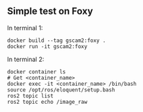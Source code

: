 ## Simple test on Foxy

In terminal 1:
~~~
docker build --tag gscam2:foxy .
docker run -it gscam2:foxy
~~~

In terminal 2:
~~~
docker container ls
# Get <container_name>
docker exec -it <container_name> /bin/bash
source /opt/ros/eloquent/setup.bash
ros2 topic list
ros2 topic echo /image_raw
~~~
